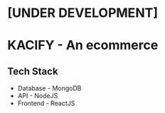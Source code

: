 # [UNDER DEVELOPMENT]
# KACIFY - An ecommerce

## Tech Stack
- Database - MongoDB
- API - NodeJS
- Frontend - ReactJS

